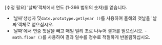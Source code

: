 [수정 필요]
'날짜'객체에서 연도 (1-366 범위의 숫자)를 얻습니다.

- '날짜'생성자 및`date.prototype.getlyear ()`를 사용하여 올해의 첫날을 '날짜'객체로 얻으십시오.
- '날짜'에서 연중 첫날을 빼고 매일 밀리 초로 나누어 결과를 얻으십시오.
-`math.floor ()`를 사용하여 결과 일수를 정수로 적절하게 반올림하십시오.